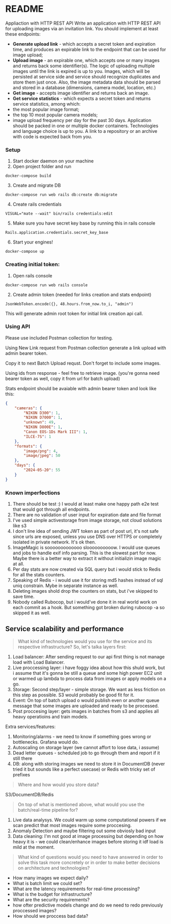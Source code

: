 # README
Appliaction with HTTP REST API
Write an application with HTTP REST API for uploading images via an
invitation link. You should implement at least these endpoints:
- **Generate upload link** - which accepts a secret token and expiration
time, and produces an expirable link to the endpoint that can be used for
image upload;
- **Upload image** - an expirable one, which accepts one or many images
and returns back some identifier(s). The logic of uploading multiple
images until the link is expired is up to you. Images, which will be
persisted at service side and service should recognize duplicates and
store them just once. Also, the image metadata data should be parsed and
stored in a database (dimensions, camera model, location, etc.)
- **Get image** - accepts image identifier and returns back an image.
- **Get service statistics** - which expects a secret token and returns
service statistics, among which:
- the most popular image format;
- the top 10 most popular camera models;
- image upload frequency per day for the past 30 days.
Application should be packed in one or multiple docker containers.
Technologies and language choice is up to you.
A link to a repository or an archive with code is expected back from you.

### Setup

1. Start docker daemon on your machine
2. Open project folder and run
```shell
docker-compose build
```
3. Create and migrate DB
```shell
docker-compose run web rails db:create db:migrate
```
4. Create rails credentials
```shell
VISUAL="mate --wait" bin/rails credentials:edit
```
5. Make sure you have secret key base by running this in rails console
```shell
Rails.application.credentials.secret_key_base
```
6. Start your engines!
```shell
docker-compose up
```

### Creating initial token:
1. Open rails console
```shell
docker-compose run web rails console
```
2. Create admin token (needed for links creation and stats endpoint)
```shell
JsonWebToken.encode({}, 48.hours.from_now.to_i, "admin")
```
This will generate admin root token for initial link creation api call.

### Using API

Please use included Postman collection for testing.

Using New Link request from Postman collection generate a link upload with admin bearer token.

Copy it to next Batch Upload requst. Don't forget to include some images.

Using ids from response - feel free to retrieve image. (you're gonna need bearer token as well, copy it from url for batch upload)

Stats endpoint should be avaiable with admin bearer token and look like this:
```json
{
    "cameras": {
        "NIKON D300": 1,
        "NIKON D7000": 1,
        "unknown": 49,
        "NIKON D800E": 1,
        "Canon EOS-1Ds Mark III": 1,
        "ILCE-7S": 1
    },
    "formats": {
        "image/png": 4,
        "image/jpeg": 50
    },
    "days": {
        "2024-05-20": 55
    }
}
```

### Known imperfections
1. There should be test :) I would at least make one happy path e2e test that would got through all endpoints.
2. There are no validation of user input for expiration date and file format
3. I've used simple activestorage from image storage, not cloud solutions like s3
4. I don't line idea of sending JWT token as part of post url, it's not safe since urls are exposed, unless you use DNS over HTTPS or completely isolated in private network. It's ok then.
5. ImageMagic is sooooooooooooo sloooooooooow. I would use queues and jobs to handle exif info parsing. This is the slowest part for now. Maybe there is a better way to extract it without initializin image magic at all.
6. Per day stats are now created via SQL query but i would stick to Redis for all the stats counters.
7. Speaking of Redis - i would use it for storing md5 hashes instead of sql uniq constrain. Mybe in separate instance as well.
8. Deleting images shold drop the counters on stats, but i've skipped to save time.
9. Nobody called Rubocop, but i would've done it in real world work on each commit as a hook. But something got broken during rubocop -a so skipped it as well.


##  Service scalability and performance
 >What kind of technologies would you use for the service and its respective infrastructure?
So, let's talka layers first:
1. Load balancer: After sending request to our api first thing is not manage load with Load Balancer.
2. Live proccessing layer: i have foggy idea about how this shuld work, but i assume that it's gonna be still a queue and some high power EC2 unit or warmed up lambda to process data from images or apply models on a go.
3. Storage: Second step/layer - simple storage. We want as less friction on this step as possible. S3 would probably be good fit for it.
3. Event: On top of batch upload o would publish even or another queue  message that some images are uploaded and ready to be processed.
4. Post proccesing layer: gets images in batches from s3 and applies all heavy operatioins and train models.

Extra services/features:
1. Monitoring/alarms - we need to know if something goes wrong or bottlenecks. Grafana would do.
2. Autoscaling on storage layer (we cannot affort to lose data, i assume)
3. Dead letter queues - scheduled job to go through them and report if it still there
4. DB: along with storing images we need to store it in DocumentDB (never tried it but sounds like a perfect usecase) or Redis with tricky set of prefixes

 > Where and how would you store data?

S3/DocumentDB/Redis

 > On top of what is mentioned above, what would you use the batch/real-time pipeline for?
 1. Live data analysys. We could warm up some computational powers if we scan predict that most images require some proccesing.
 2. Anomaly Detection and maybe filtering out some obviosly bad input
 3. Data cleaning: I'm not good at image processing but depending on how heavy it is - we could clean/enhance images before storing it idf load is mild at the moment.

 > What kind of questions would you need to have answered in order to solve this task more concretely or in order to make better decisions on architecture and technologies?

- How many images we expect daily?
- What is batch limit we could set?
- What are the latency requirements for real-time processing?
- What is the budget for infrastructure?
- What are the security requirements?
- how ofter predictive models change and do we need to redo previously proccessed images?
- How should we proccess bad data?
